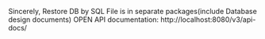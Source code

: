 Sincerely,
Restore DB by SQL File is in separate packages(include Database design documents)
OPEN API documentation: http://localhost:8080/v3/api-docs/
